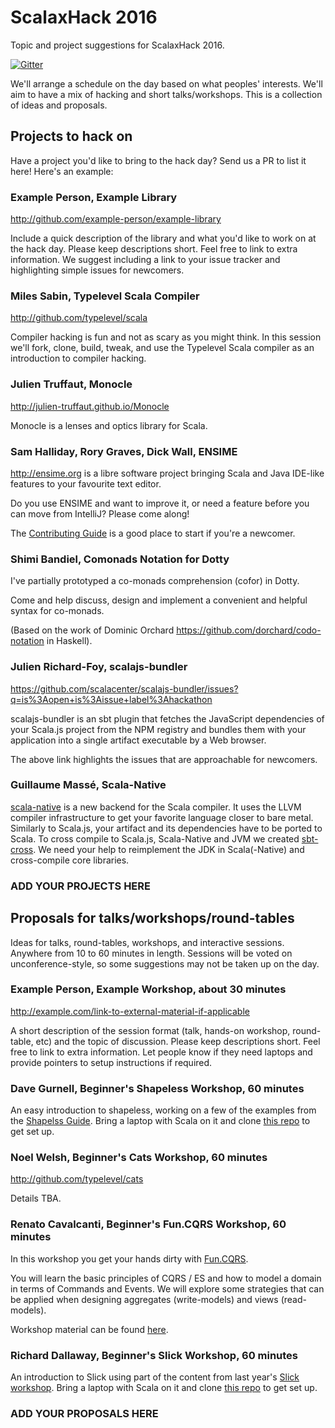 # ScalaxHack 2016

Topic and project suggestions for ScalaxHack 2016.

[![Gitter](https://badges.gitter.im/underscoreio/scalaxhack-2016.svg)](https://gitter.im/underscoreio/scalaxhack-2016?utm_source=badge&utm_medium=badge&utm_campaign=pr-badge)

We'll arrange a schedule on the day based on what peoples' interests.
We'll aim to have a mix of hacking and short talks/workshops.
This is a collection of ideas and proposals.

## Projects to hack on

Have a project you'd like to bring to the hack day? 
Send us a PR to list it here! Here's an example:

### Example Person, Example Library

  http://github.com/example-person/example-library

  Include a quick description of the library 
  and what you'd like to work on at the hack day.
  Please keep descriptions short.
  Feel free to link to extra information.
  We suggest including a link to your issue tracker
  and highlighting simple issues for newcomers.

### Miles Sabin, Typelevel Scala Compiler

  http://github.com/typelevel/scala

  Compiler hacking is fun and not as scary as you might think.
  In this session we'll fork, clone, build, tweak, 
  and use the Typelevel Scala compiler 
  as an introduction to compiler hacking.

### Julien Truffaut, Monocle

  http://julien-truffaut.github.io/Monocle  
  
  Monocle is a lenses and optics library for Scala.

### Sam Halliday, Rory Graves, Dick Wall, ENSIME

  http://ensime.org is a libre software project bringing Scala and Java IDE-like features to your favourite text editor.
   
  Do you use ENSIME and want to improve it, or need a feature before you can move from IntelliJ? Please come along! 
   
  The [Contributing Guide](http://ensime.org/contributing) is a good place to start if you're a newcomer.
 
### Shimi Bandiel, Comonads Notation for Dotty

  I've partially prototyped a co-monads comprehension (cofor) in Dotty. 
  
  Come and help discuss, design and implement a convenient and helpful syntax for co-monads.
  
  (Based on the work of Dominic Orchard https://github.com/dorchard/codo-notation in Haskell).
  
### Julien Richard-Foy, scalajs-bundler

  https://github.com/scalacenter/scalajs-bundler/issues?q=is%3Aopen+is%3Aissue+label%3Ahackathon

  scalajs-bundler is an sbt plugin that fetches the JavaScript dependencies
  of your Scala.js project from the NPM registry and bundles them with your
  application into a single artifact executable by a Web browser.

  The above link highlights the issues that are approachable for newcomers.
  
### Guillaume Massé, Scala-Native
  
  [scala-native](https://github.com/scala-native/scala-native/issues?q=is%3Aopen+is%3Aissue+label%3Acomponent%3Ajavalib) is a new backend for the Scala compiler. It uses the LLVM compiler infrastructure to get your favorite language closer to bare metal. Similarly to Scala.js, your artifact and its dependencies have to be ported to Scala. To cross compile to Scala.js, Scala-Native and JVM we created [sbt-cross](https://github.com/scala-native/sbt-cross). We need your help to reimplement the JDK in Scala(-Native) and cross-compile core libraries.

### ADD YOUR PROJECTS HERE

## Proposals for talks/workshops/round-tables

Ideas for talks, round-tables, workshops, and interactive sessions.
Anywhere from 10 to 60 minutes in length.
Sessions will be voted on unconference-style,
so some suggestions may not be taken up on the day.

### Example Person, Example Workshop, about 30 minutes

  http://example.com/link-to-external-material-if-applicable

  A short description of the session format
  (talk, hands-on workshop, round-table, etc)
  and the topic of discussion.
  Please keep descriptions short.
  Feel free to link to extra information.
  Let people know if they need laptops and
  provide pointers to setup instructions if required.
 
### Dave Gurnell, Beginner's Shapeless Workshop, 60 minutes

  An easy introduction to shapeless, 
  working on a few of the examples from the
  [Shapelss Guide](http://github.com/underscoreio/shapeless-guide).
  Bring a laptop with Scala on it and 
  clone [this repo](http://github.com/underscoreio/shapeless-guide-code) to get set up.

### Noel Welsh, Beginner's Cats Workshop, 60 minutes
 
  http://github.com/typelevel/cats

  Details TBA.

### Renato Cavalcanti, Beginner's Fun.CQRS Workshop, 60 minutes
 
  In this workshop you get your hands dirty with [Fun.CQRS](https://github.com/strongtyped/fun-cqrs). 
  
  You will learn the basic principles of CQRS / ES and how to model a domain in terms of Commands and Events. We will explore some strategies that can be applied when designing aggregates (write-models) and views (read-models).
  
  Workshop material can be found [here](https://github.com/strongtyped/fun-cqrs-order-demo).

### Richard Dallaway, Beginner's Slick Workshop, 60 minutes

  An introduction to Slick using part of the content from last year's
  [Slick workshop](https://vimeo.com/148074461).
  Bring a laptop with Scala on it and 
  clone [this repo](http://github.com/underscoreio/essential-slick-code) to get set up.
 
### ADD YOUR PROPOSALS HERE
